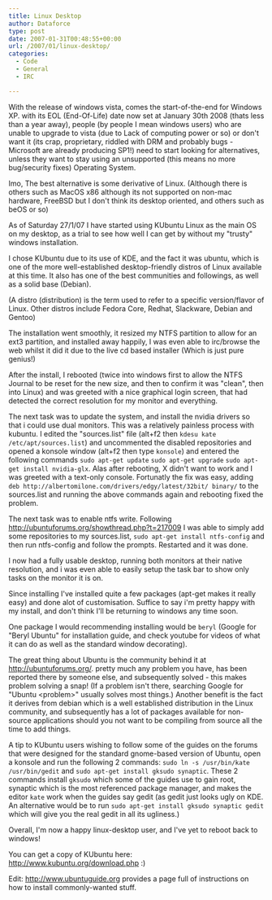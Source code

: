 ```yaml
---
title: Linux Desktop
author: Dataforce
type: post
date: 2007-01-31T00:48:55+00:00
url: /2007/01/linux-desktop/
categories:
  - Code
  - General
  - IRC

---
```

With the release of windows vista, comes the start-of-the-end for Windows XP. with its EOL (End-Of-Life) date now set at January 30th 2008 (thats less than a year away), people (by people I mean windows users) who are unable to upgrade to vista (due to Lack of computing power or so) or don't want it (its crap, proprietary, riddled with DRM and probably bugs - Microsoft are already producing SP1!) need to start looking for alternatives, unless they want to stay using an unsupported (this means no more bug/security fixes) Operating System.

Imo, The best alternative is some derivative of Linux. (Although there is others such as MacOS x86 although its not supported on non-mac hardware, FreeBSD but I don't think its desktop oriented, and others such as beOS or so)

As of Saturday 27/1/07 I have started using KUbuntu Linux as the main OS on my desktop, as a trial to see how well I can get by without my "trusty" windows installation.

I chose KUbuntu due to its use of KDE, and the fact it was ubuntu, which is one of the more well-established desktop-friendly distros of Linux available at this time. It also has one of the best communities and followings, as well as a solid base (Debian).

(A distro (distribution) is the term used to refer to a specific version/flavor of Linux. Other distros include Fedora Core, Redhat, Slackware, Debian and Gentoo)

The installation went smoothly, it resized my NTFS partition to allow for an ext3 partition, and installed away happily, I was even able to irc/browse the web whilst it did it due to the live cd based installer (Which is just pure genius!)

After the install, I rebooted (twice into windows first to allow the NTFS Journal to be reset for the new size, and then to confirm it was "clean", then into Linux) and was greeted with a nice graphical login screen, that had detected the correct resolution for my monitor and everything.

The next task was to update the system, and install the nvidia drivers so that i could use dual monitors. This was a relatively painless process with kubuntu. I edited the "sources.list" file (alt+f2 then `kdesu kate /etc/apt/sources.list`) and uncommented the disabled repositories and opened a konsole window (alt+f2 then type `konsole`) and entered the following commands `sudo apt-get update` `sudo apt-get upgrade` `sudo apt-get install nvidia-glx`. Alas after rebooting, X didn't want to work and I was greeted with a text-only console. Fortunatly the fix was easy, adding `deb http://albertomilone.com/drivers/edgy/latest/32bit/ binary/` to the sources.list and running the above commands again and rebooting fixed the problem.

The next task was to enable ntfs write. Following http://ubuntuforums.org/showthread.php?t=217009 I was able to simply add some repositories to my sources.list, `sudo apt-get install ntfs-config` and then run ntfs-config and follow the prompts. Restarted and it was done.

I now had a fully usable desktop, running both monitors at their native resolution, and i was even able to easily setup the task bar to show only tasks on the monitor it is on.

Since installing I've installed quite a few packages (apt-get makes it really easy) and done alot of customisation. Suffice to say i'm pretty happy with my install, and don't think I'll be returning to windows any time soon.

One package I would recommending installing would be `beryl` (Google for "Beryl Ubuntu" for installation guide, and check youtube for videos of what it can do as well as the standard window decorating).

The great thing about Ubuntu is the community behind it at http://ubuntuforums.org/. pretty much any problem you have, has been reported there by someone else, and subsequently solved - this makes problem solving a snap! (If a problem isn't there, searching Google for "Ubuntu &lt;problem&gt;" usually solves most things.) Another benefit is the fact it derives from debian which is a well established distribution in the Linux community, and subsequently has a lot of packages available for non-source applications should you not want to be compiling from source all the time to add things.

A tip to KUbuntu users wishing to follow some of the guides on the forums that were designed for the standard gnome-based version of Ubuntu, open a konsole and run the following 2 commands: `sudo ln -s /usr/bin/kate /usr/bin/gedit` and `sudo apt-get install gksudo synaptic`. These 2 commands install `gksudo` which some of the guides use to gain root, synaptic which is the most referenced package manager, and makes the editor `kate` work when the guides say gedit (as gedit just looks ugly on KDE. An alternative would be to run `sudo apt-get install gksudo synaptic gedit` which will give you the real gedit in all its ugliness.)

Overall, I'm now a happy linux-desktop user, and I've yet to reboot back to windows!

You can get a copy of KUbuntu here: http://www.kubuntu.org/download.php :)

Edit: http://www.ubuntuguide.org provides a page full of instructions on how to install commonly-wanted stuff.
